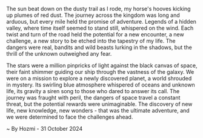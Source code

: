 
The sun beat down on the dusty trail as I rode, my horse's hooves kicking up plumes of red dust. The journey across the kingdom was long and arduous, but every mile held the promise of adventure.  Legends of a hidden valley, where time itself seemed to stand still, whispered on the wind.  Each twist and turn of the road held the potential for a new encounter, a new challenge, a new story to be etched into the tapestry of my life.  The dangers were real, bandits and wild beasts lurking in the shadows, but the thrill of the unknown outweighed any fear.

The stars were a million pinpricks of light against the black canvas of space, their faint shimmer guiding our ship through the vastness of the galaxy. We were on a mission to explore a newly discovered planet, a world shrouded in mystery. Its swirling blue atmosphere whispered of oceans and unknown life, its gravity a siren song to those who dared to answer its call. The journey was fraught with peril, the dangers of space travel a constant threat, but the potential rewards were unimaginable.  The discovery of new life, new knowledge, new wonders - that was the ultimate adventure, and we were determined to face the challenges ahead. 

~ By Hozmi - 31 October 2024
